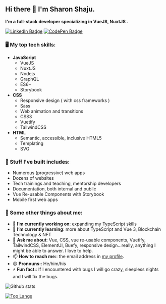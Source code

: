 ## Hi there 👋 I'm Sharon Shaju.

**I'm a full-stack developer specializing in VueJS, NuxtJS .**

<!-- <p align="center"> 
  <img src="https://profile-counter.glitch.me/codefa/count.svg" />
</p> -->

[![LinkedIn Badge](https://img.shields.io/badge/LinkedIn-Profile-informational?style=flat&logo=linkedin&logoColor=white&color=0D76A8)](https://www.linkedin.com/in/sharonshaju/)
[![CodePen Badge](https://img.shields.io/badge/CodePen-Profile-informational?style=flat&logo=codepen&logoColor=white&color=black)](https://codepen.io/sharon-the-encoder)

### 🖥️ My top tech skills:

* **JavaScript**
  * VueJS
  * NuxtJS
  * Nodejs
  * GraphQL
  * ES6+
  * Storybook
* **CSS**
  * Responsive design ( with css frameworks )
  * Sass
  * Web animation and transitions
  * CSS3
  * Vuetify
  * TailwindCSS
* **HTML**
  * Semantic, accessible, inclusive HTML5
  * Templating
  * SVG

### 🔨 Stuff I've built includes:
* Numerous (progressive) web apps
* Dozens of websites
* Tech trainings and teaching, mentorship developers
* Documentation, both internal and public
* Vue Re-usable Components with Storybook
* Mobile first web apps

### 📖 Some other things about me:
    
- 🔭 **I’m currently working on**: expanding my TypeScript skills
- 🌱 **I’m currently learning**: more about TypeScript and Vue 3, Blockchain Technology & NFT
- 💬 **Ask me about**: Vue, CSS, vue re-usable components, Vuetify, TailwindCSS, ElementUI, Buefy, responsive design…really, anything I might be able to answer. I love to help.
- 📫 **How to reach me:**: the email address in [my profile](https://github.com/codefa).
- 😄 **Pronouns:**: He/him/his
- ⚡ **Fun fact:**: If I encountered with bugs I will go crazy, sleepless nights and I will fix the bugs.

![Github stats](https://github-readme-stats.vercel.app/api?username=codefa&show_icons=true&theme=tokyonight)


[![Top Langs](https://github-readme-stats.vercel.app/api/top-langs/?username=codefa&layout=compact&theme=tokyonight)](https://github.com/codefa/github-readme-stats)
